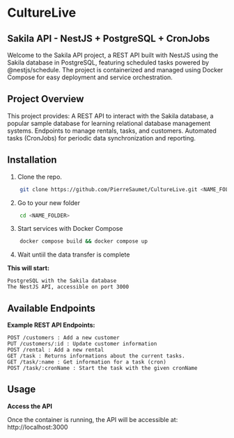 # CultureLive
## Sakila API - NestJS + PostgreSQL + CronJobs
Welcome to the Sakila API project, a REST API built with NestJS using the Sakila database in PostgreSQL, featuring scheduled tasks powered by @nestjs/schedule. The project is containerized and managed using Docker Compose for easy deployment and service orchestration.


## Project Overview
This project provides:
    A REST API to interact with the Sakila database, a popular sample database for learning relational database management systems.
    Endpoints to manage rentals, tasks, and customers.
    Automated tasks (CronJobs) for periodic data synchronization and reporting.


## Installation
1. Clone the repo.
```bash
    git clone https://github.com/PierreSaumet/CultureLive.git <NAME_FOLDER>
```

2. Go to your new folder
```bash
    cd <NAME_FOLDER>
```

3. Start services with Docker Compose
```bash
    docker compose build && docker compose up
```

4. Wait untiil the data transfer is complete

**This will start:**

    PostgreSQL with the Sakila database
    The NestJS API, accessible on port 3000


## Available Endpoints
**Example REST API Endpoints:**

    POST /customers : Add a new customer
    PUT /customers/:id : Update customer information
    POST /rental : Add a new rental
    GET /task : Returns informations about the current tasks.
    GET /task/:name : Get information for a task (cron)
    POST /task/:cronName : Start the task with the given cronName


## Usage
**Access the API**

Once the container is running, the API will be accessible at:
http://localhost:3000
